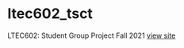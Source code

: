 # ltec602_tsct

LTEC602: Student Group Project Fall 2021
[view site](https://ltecstudent.github.io/tsct/)
